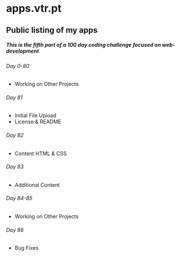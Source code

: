 # apps.vtr.pt
## Public listing of my apps

##### This is the fifth part of a 100 day coding challenge focused on web-development

###### Day 0-80
- Working on Other Projects

###### Day 81
- Initial File Upload
- License & README

###### Day 82 
- Content HTML & CSS

###### Day 83
- Additional Content

###### Day 84-85
- Working on Other Projects

###### Day 86
- Bug Fixes